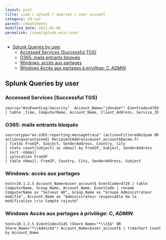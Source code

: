 ```yaml
---
layout: post
title: siem / splunk / queries / user account
category: 20-soc
parent: cheatsheets 
modified_date: 2021-02-05
permalink: /siem/splunk-misc-user
---
```


<!-- vscode-markdown-toc -->
* [Splunk Queries by user](#SplunkQueriesbyuser)
	* [Accessed Services (Successful TGS)](#AccessedServicesSuccessfulTGS)
	* [O365: mails entrants bloqués](#O365:mailsentrantsbloqus)
	* [Windows: accès aux partages](#Windows:accsauxpartages)
	* [Windows Accès aux partages à privilège: C$, ADMIN$</title>](#WindowsAccsauxpartagesprivilge:CADMINtitle)

<!-- vscode-markdown-toc-config
	numbering=false
	autoSave=true
	/vscode-markdown-toc-config -->
<!-- /vscode-markdown-toc -->

## <a name='SplunkQueriesbyuser'></a>Splunk Queries by user 

### <a name='AccessedServicesSuccessfulTGS'></a>Accessed Services (Successful TGS) 
```
source="WinEventLog:Security"  Account_Name="johndoe*" EventCode=4769 | table _time, ComputerName, Account_Name, Client_Address, Service_ID
```

### <a name='O365:mailsentrantsbloqus'></a>O365: mails entrants bloqués

```
sourcetype="ms:o365:reporting:messagetrace" (action=FilteredAsSpam OR action=quarantained) RecipientAddress=$user_account$@acme.fr
| fields FromIP, Subject, SenderAddress, Country, City
| stats count(Subject) as nbmail by FromIP, Subject, SenderAddress
| sort -nbmail
| iplocation FromIP
| table nbmail, FromIP, Country, City, SenderAddress, Subject
```

### <a name='Windows:accsauxpartages'></a>Windows: accès aux partages

```
host=10.1.2.5 Account_Name=$user_account$ EventCode=4728 | table ComputerName, Group_Name, Account_Name, EventCode | rename ComputerName as "Serveur AD", Group_Name as "Groupe Administrateur modifié", Account_Name as "Administrateur responsable de la modification \r\n Compte rajouté"
```

### <a name='WindowsAccsauxpartagesprivilge:CADMINtitle'></a>Windows Accès aux partages à privilège: C$, ADMIN$</title>

```
host=10.1.2.5 EventCode=5145 (Share_Name="*\\C$$" OR Share_Name="*\\Admin$$") Account_Name=$user_account$ | timechart count by Account_Name
```
